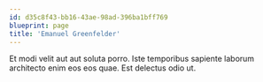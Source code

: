 ```yaml
---
id: d35c8f43-bb16-43ae-98ad-396ba1bff769
blueprint: page
title: 'Emanuel Greenfelder'
---
```

Et modi velit aut aut soluta porro. Iste temporibus sapiente laborum architecto enim eos eos quae. Est delectus odio ut.